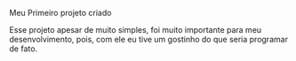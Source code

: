 Meu Primeiro projeto criado

Esse projeto apesar de muito simples, foi muito importante para meu desenvolvimento, pois, com ele eu tive um gostinho do que seria programar de fato. 
